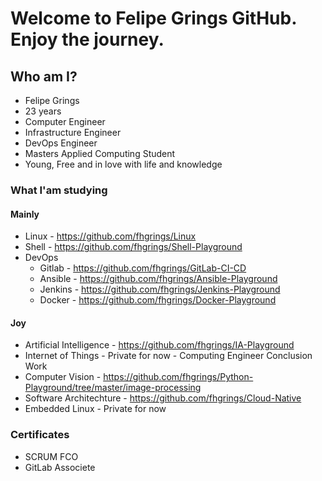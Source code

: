 # Welcome to Felipe Grings GitHub. Enjoy the journey.

## Who am I?

* Felipe Grings
* 23 years
* Computer Engineer
* Infrastructure Engineer
* DevOps Engineer
* Masters Applied Computing Student
* Young, Free and in love with life and knowledge

### What I'am studying

#### Mainly

* Linux    - https://github.com/fhgrings/Linux
* Shell    - https://github.com/fhgrings/Shell-Playground
* DevOps
  * Gitlab  - https://github.com/fhgrings/GitLab-CI-CD
  * Ansible - https://github.com/fhgrings/Ansible-Playground
  * Jenkins - https://github.com/fhgrings/Jenkins-Playground
  * Docker  - https://github.com/fhgrings/Docker-Playground 

#### Joy

* Artificial Intelligence - https://github.com/fhgrings/IA-Playground
* Internet of Things      - Private for now - Computing Engineer Conclusion Work
* Computer Vision         - https://github.com/fhgrings/Python-Playground/tree/master/image-processing
* Software Architechture  - https://github.com/fhgrings/Cloud-Native
* Embedded Linux          - Private for now


### Certificates

* SCRUM FCO
* GitLab Associete

<!--
**fhgrings/fhgrings** is a ✨ _special_ ✨ repository because its `README.md` (this file) appears on your GitHub profile.

Here are some ideas to get you started:

- 🔭 I’m currently working on ...
- 🌱 I’m currently learning ...
- 👯 I’m looking to collaborate on ...
- 🤔 I’m looking for help with ...
- 💬 Ask me about ...
- 📫 How to reach me: ...
- 😄 Pronouns: ...
- ⚡ Fun fact: ...
-->

